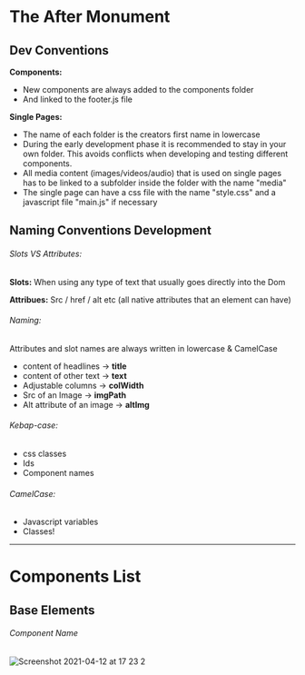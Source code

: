 # The After Monument

## Dev Conventions
**Components:**
* New components are always added to the components folder
* And linked to the footer.js file

**Single Pages:**
* The name of each folder is the creators first name in lowercase
* During the early development phase it is recommended to stay in your own folder. This avoids conflicts when developing and testing different components.
* All media content (images/videos/audio) that is used on single pages has to be linked to a subfolder inside the folder with the name "media"
* The single page can have a css file with the name "style.css" and a javascript file "main.js" if necessary

## Naming Conventions Development

###### Slots VS Attributes:

**Slots:**
When using any type of text that usually goes directly into the Dom

**Attribues:**
Src / href / alt etc (all native attributes that an element can have)

###### Naming:

Attributes and slot names are always written in lowercase & CamelCase

* content of headlines -> **title**
* content of other text -> **text**
* Adjustable columns ->  **colWidth**
* Src of an Image -> **imgPath**
* Alt attribute of an image -> **altImg**

###### Kebap-case:
* css classes
* Ids
* Component names

###### CamelCase:
* Javascript variables
* Classes!

______________________________________________________________________________________________________________________________________________________
# Components List

## Base Elements

###### Component Name

![Screenshot 2021-04-12 at 17 23 2](https://user-images.githubusercontent.com/25203646/115879268-bf100c80-a449-11eb-86da-491c1b81ed9b.png)



